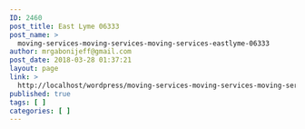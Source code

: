 ```yaml
---
ID: 2460
post_title: East Lyme 06333
post_name: >
  moving-services-moving-services-moving-services-eastlyme-06333
author: mrgabonijeff@gmail.com
post_date: 2018-03-28 01:37:21
layout: page
link: >
  http://localhost/wordpress/moving-services-moving-services-moving-services-eastlyme-06333/
published: true
tags: [ ]
categories: [ ]
---
```

